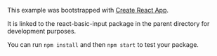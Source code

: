 This example was bootstrapped with [Create React App](https://github.com/facebook/create-react-app).

It is linked to the react-basic-input package in the parent directory for development purposes.

You can run `npm install` and then `npm start` to test your package.
